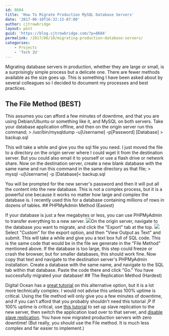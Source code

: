 ```yaml
---
id: 8684
title: 'How To Migrate Production MySQL Database Servers'
date: '2017-06-10T16:32:15-07:00'
author: cjtrowbridge
layout: post
guid: 'https://blog.cjtrowbridge.com/?p=8684'
permalink: /2017/06/10/migrating-production-database-servers/
categories:
    - Projects
    - 'Tech 2U'
---
```


Migrating database servers in production, whether they are large or small, is a surprisingly simple process but a delicate one. There are fewer methods available as the size goes up. This is something I have been asked about by several colleagues so I decided to document my processes and best practices.

## The File Method (BEST)

This assumes you can afford a few minutes of downtime, and that you are using Debian/Ubuntu or something like it, and MySQL on both servers. Take your database application offline, and then on the origin server run this command; > /usr/bin/mysqldump -u\[Username\] -p\[Password\] \[Database\] &gt; backup.sql

This will take a while and give you the sql file you need. I just moved the file to a directory on the origin server where I could wget it from the destination server. But you could also email it to yourself or use a flash drive or network share. Now on the destination server, create a new blank database with the same name and run this command in the same directory as that file; > mysql -u\[Username\] -p \[Database\]&lt; backup.sql

You will be prompted for the new server's password and then it will put all the content into the new database. This is not a complex process, but it is a powerful one because it works no matter how large and complex the database is. I recently used this for a database containing millions of rows in dozens of tables. ## PHPMyAdmin Method (Easiest)

If your database is just a few megabytes or less, you can use PHPMyAdmin to transfer everything to a new server. ![](https://blog.cjtrowbridge.com/wp-content/uploads/2017/06/phpmyadmin-export-1-1.png)On the origin server, navigate to the database you want to migrate, and click the "Export" tab at the top. ![](https://blog.cjtrowbridge.com/wp-content/uploads/2017/06/phpmyadmin-custom-1-1.png)Select "Custom" for the export option, and then "View Output as Text" and submit. This will take a while and give you a text box full of SQL code. This is the same code that would be in the file we generate in the "File Method" mentioned above. If the database is too large, this step could freeze or crash the browser, but for smaller databases, this should work fine. Now copy that text and navigate to the destination server's PHPMyAdmin installation. Create a database with the same name, and navigate to the SQL tab within that database. Paste the code there and click "Go." You have successfully migrated your database! ## The Replication Method (Hardest)

Digital Ocean has a [great tutorial](https://www.digitalocean.com/community/tutorials/how-to-set-up-mysql-master-master-replication) on this alternative option, but it is a lot more technically complex. I would not advise this unless 100% uptime is critical. Using the file method will only give you a few minutes of downtime, and if you can't afford that you probably shouldn't need this tutorial ;P If 100% uptime is critical, use [this tutorial](https://www.digitalocean.com/community/tutorials/how-to-set-up-mysql-master-master-replication) to set up slave replication to the new server, then switch the application load over to that server, and [disable slave replication](https://dba.stackexchange.com/questions/21119/how-do-i-completely-disable-mysql-replication). You have now migrated production servers with zero downtime! (But really, you should use the File method. It is much less complex and far easier to implement.)